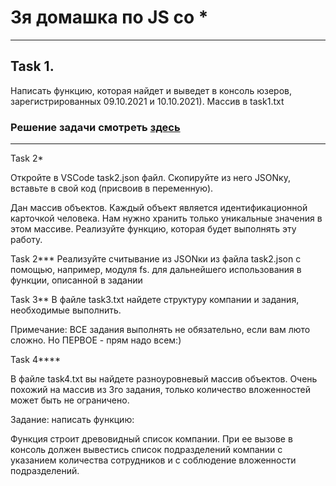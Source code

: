 # 3я домашка по JS со *
___

## Task 1.

Написать функцию, которая найдет и выведет в консоль юзеров, зарегистрированных 09.10.2021 и 10.10.2021). Массив в task1.txt

### Решение задачи смотреть [здесь](https://github.com/AndreiBra/JavaScript/blob/main/HW_3/task%20solution_1.js)

___

Task 2*

Откройте в VSCode task2.json файл. Скопируйте из него JSONку, вставьте в свой код (присвоив в переменную).

Дан массив объектов. Каждый объект является идентификационной карточкой человека. Нам нужно хранить только уникальные значения в этом массиве. Реализуйте функцию, которая будет выполнять эту работу.

Task 2*** Реализуйте считывание из JSONки из файла task2.json с помощью, например, модуля fs. для дальнейшего использования в функции, описанной в задании

Task 3**
В файле task3.txt найдете структуру компании и задания, необходимые выполнить.

Примечание: ВСЕ задания выполнять не обязательно, если вам люто сложно. Но ПЕРВОЕ - прям надо всем:)

Task 4****

В файле task4.txt вы найдете разноуровневый массив объектов. Очень похожий на массив из 3го задания, только количество вложенностей может быть не ограничено. 

Задание: написать функцию: 

Функция строит древовидный список компании.
При ее вызове в консоль должен вывестись список подразделений компании с указанием количества сотрудников и с соблюдение вложенности подразделений.
